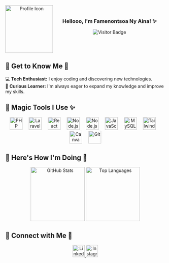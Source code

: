 <div align="center">
  <img align="left" height="150" src="https://i.pinimg.com/736x/14/6a/02/146a022ad73af44132e194d536511e30.jpg" alt="Profile Icon" />
<br/>
  <h3>Hellooo, I'm Famenontsoa Ny Aina! ✨</h3>
  <img src="https://visitor-badge.laobi.icu/badge?page_id=miew-miew.miew-miew&left_color=black&right_color=brown&left_text=%E2%9C%A8Curious%20souls%20who've%20stopped%20by%20:%20" alt="Visitor Badge" />
</div>
<br clear="both" />

<h2>🎀 Get to Know Me 🎀</h2>

💻 **Tech Enthusiast:** I enjoy coding and discovering new technologies.  
🎯 **Curious Learner:** I'm always eager to expand my knowledge and improve my skills.


<h2>🌟 Magic Tools I Use ✨</h2>

<div align="center">
  <img src="https://cdn.jsdelivr.net/gh/devicons/devicon/icons/php/php-original.svg" height="40" alt="PHP" />
  <img width="12" />
  <img src="https://cdn.jsdelivr.net/gh/devicons/devicon/icons/laravel/laravel-original.svg" height="40" alt="Laravel" />
  <img width="12" />
  <img src="https://cdn.jsdelivr.net/gh/devicons/devicon/icons/react/react-original.svg" height="40" alt="React" />
  <img width="12" />
  <img src="https://cdn.jsdelivr.net/gh/devicons/devicon/icons/nodejs/nodejs-original.svg" height="40" alt="Node.js" />
  <img width="12" />
  <img src="https://cdn.jsdelivr.net/gh/devicons/devicon/icons/nextjs/nextjs-original.svg" height="40" alt="Node.js" />
  <img width="12" />
  <img src="https://cdn.jsdelivr.net/gh/devicons/devicon/icons/javascript/javascript-original.svg" height="40" alt="JavaScript" />
  <img width="12" />
  <img src="https://cdn.jsdelivr.net/gh/devicons/devicon/icons/mysql/mysql-original.svg" height="40" alt="MySQL" />
  <img width="12" />
  <img src="https://cdn.jsdelivr.net/gh/devicons/devicon/icons/tailwindcss/tailwindcss-original-wordmark.svg" height="40" alt="Tailwind CSS" />
  <img width="12" />
  <img src="https://cdn.jsdelivr.net/gh/devicons/devicon/icons/canva/canva-original.svg" height="40" alt="Canva" />
  <img width="12" />
  <img src="https://cdn.jsdelivr.net/gh/devicons/devicon/icons/git/git-original.svg" height="40" alt="Git" />
</div>


<h2>🌸 Here's How I'm Doing 🌟</h2>

<div align="center">
  <img src="https://github-readme-stats.vercel.app/api?username=miew-miew&hide_title=false&hide_rank=false&show_icons=true&include_all_commits=true&count_private=true&theme=radical&locale=en&hide_border=true&order=1" height="170" alt="GitHub Stats" />
  <img src="https://github-readme-stats.vercel.app/api/top-langs?username=miew-miew&locale=en&hide_title=false&layout=compact&card_width=320&langs_count=5&theme=radical&hide_border=true&order=2" height="170" alt="Top Languages" />
</div>


<h2>🌟 Connect with Me 🌟</h2>

<div align="center">
  <a href="https://www.linkedin.com/in/ny-aina-razanakoto/">
    <img src="https://raw.githubusercontent.com/maurodesouza/profile-readme-generator/master/src/assets/icons/social/linkedin/default.svg" width="38" height="38" alt="LinkedIn"/>
  </a>
  <a href="https://www.instagram.com/prettyy_lul/">
    <img src="https://i.pinimg.com/736x/14/6a/02/146a022ad73af44132e194d536511e30.jpg" width="38" height="38" alt="Instagram"/>
  </a>
</div>
